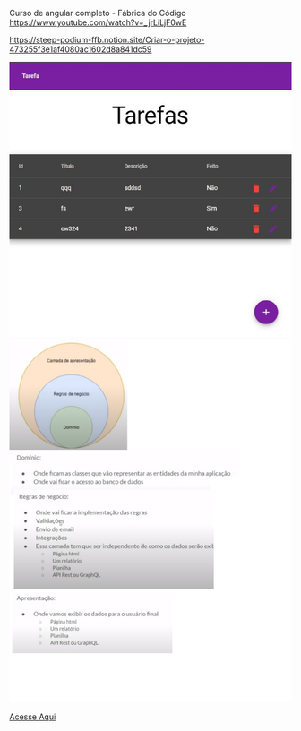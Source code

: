 Curso de angular completo - Fábrica do Código
https://www.youtube.com/watch?v=_jrLiLjF0wE

https://steep-podium-ffb.notion.site/Criar-o-projeto-473255f3e1af4080ac1602d8a841dc59

<img src=".assets/todolist.JPG">
<img src=".assets/modelo.JPG">


<a href="https://renanrodriguesrecife.github.io/TO_DO_LIST_ANGULAR13/">Acesse Aqui</a>
